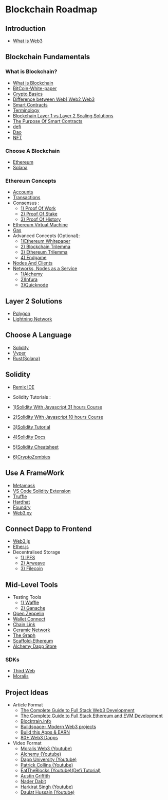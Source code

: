 # Blockchain Roadmap

## Introduction
- [What is Web3](https://www.freecodecamp.org/news/what-is-web3/)

## Blockchain Fundamentals

### What is Blockchain? 
- [What is Blockchain](https://www.investopedia.com/terms/b/blockchain.asp)
- [BitCoin-White-paper](https://bitcoin.org/bitcoin.pdf)
- [Crypto Basics](https://www.oswego.edu/cts/basics-about-cryptocurrency)
- [Difference between Web1,Web2,Web3](https://www.simplilearn.com/what-is-web-1-0-web-2-0-and-web-3-0-with-their-difference-article)
- [Smart Contracts](https://chain.link/education/smart-contracts)
- [Terminology](https://connect.comptia.org/content/articles/blockchain-terminology)
- [Blockchain Layer 1 vs.Layer 2 Scaling Solutions](https://www.gemini.com/cryptopedia/blockchain-layer-2-network-layer-1-network)
- [The Purpose Of Smart Contracts](https://www.youtube.com/watch?v=_JeRq7Gwj5Y&ab_channel=PatrickCollins)
- [defi](https://chain.link/education/defi)
- [Dao](https://betterprogramming.pub/what-is-a-dao-what-is-the-architecture-of-a-dao-how-to-build-a-dao-high-level-d096a97162cc?gi=3cdc842aa6b8)
- [NFT](https://www.youtube.com/watch?v=9yuHz6g_P50&ab_channel=PatrickCollins)


### Choose A Blockchain
- [Ethereum](https://ethereum.org/)
- [Solana](https://solana.com/)

### Ethereum Concepts
- [Accounts](https://ethereum.org/en/developers/docs/accounts/)
- [Transactions](https://ethereum.org/en/developers/docs/transactions)
- Consensus :
  - [1) Proof Of Work](https://www.investopedia.com/terms/p/proof-work.asp)
  - [2) Proof Of Stake](https://www.investopedia.com/terms/p/proof-stake-pos.asp)
  - [3) Proof Of History](https://medium.com/solana-labs/proof-of-history-a-clock-for-blockchain-cf47a61a9274)
- [Ethereum Virtual Machine](https://ethereum.org/en/developers/docs/evm/)
- [Gas](https://ethereum.org/en/developers/docs/gas/)
- Advanced Concepts (Optional):
  - [1)Ethereum Whitepaper](https://ethereum.org/en/whitepaper/)
  - [2) Blockchain Trilemma](https://www.gemini.com/cryptopedia/blockchain-trilemma-decentralization-scalability-definition)
  - [3) Ethereum Trilemma](https://ethereum.org/en/upgrades/vision)
  - [4) Endgame](https://vitalik.ca/general/2021/12/06/endgame.html)
- [Nodes And Clients](https://ethereum.org/en/developers/docs/nodes-and-clients/)
- [Networks, Nodes as a Service](https://ethereum.org/en/developers/docs/networks)
  - [1)Alchemy](https://www.alchemy.com/)
  - [2)Infura](https://infura.io/)
  - [3)Quicknode](https://www.quicknode.com/)

## Layer 2 Solutions
- [Polygon](https://wiki.polygon.technology/)
- [Lightning Network](http://lightning.network/docs/)

## Choose A Language
- [Solidity](https://docs.soliditylang.org/)
- [Vyper](https://vyper.readthedocs.io/en/stable/)
- [Rust(Solana)](https://docs.solana.com/developing/on-chain-programs/developing-rust)

## Solidity
- [Remix IDE](https://remix-project.org/)
- Solidity Tutorials :

- [1)Solidity With Javascript 31 hours Course](https://youtu.be/gyMwXuJrbJQ)
- [2)Solidity With Javascript 10 hours Course](https://youtu.be/cGQHXmCS94M) 
- [3)Solidity Tutorial](https://youtu.be/3g2WT2jms_k)
- [4)Solidity Docs](https://docs.soliditylang.org/en/v0.8.16/)
- [5)Solidity Cheatsheet](https://intellipaat.com/mediaFiles/2019/03/Solidity-Cheat-Sheet.jpg)
- [6)CryptoZombies](https://cryptozombies.io/)


## Use A FrameWork
- [Metamask](https://docs.metamask.io/guide/)
- [VS Code Solidity Extension](https://marketplace.visualstudio.com/items?itemName=JuanBlanco.solidity)
- [Truffle](https://trufflesuite.com/)
- [Hardhat](https://hardhat.org/docs)
- [Foundry](https://getfoundry.sh/)
- [Web3.py](https://web3py.readthedocs.io/)

## Connect Dapp to Frontend
- [Web3.js](https://web3js.readthedocs.io/en/v1.7.5/)
- [Ether.js](https://docs.ethers.io/v5/)
-  Decentralised Storage
   - [1) IPFS](https://docs.ipfs.tech/install/)
   - [2) Arweave](https://docs.arweave.org/info/) 
   - [3) Filecoin](https://docs.filecoin.io/)

## Mid-Level Tools
- Testing Tools
  - [1) Waffle](https://ethereum-waffle.readthedocs.io/en/latest/)   
  - [2) Ganache](https://trufflesuite.com/docs/ganache/) 
-  [Open Zeppelin](https://docs.openzeppelin.com/)
-  [Wallet Connect](https://docs.walletconnect.com/2.0/)
-  [Chain Link](https://docs.chain.link/)
-  [Ceramic Network](https://developers.ceramic.network/learn/welcome/)
-  [The Graph](https://thegraph.com/docs/en/)
-  [Scaffold-Ethereum](https://docs.scaffoldeth.io/scaffold-eth/)
-  [Alchemy Dapp Store](https://www.alchemy.com/dapps)
 
 ### SDKs
- [Third Web](https://portal.thirdweb.com/)
- [Moralis](https://docs.moralis.io/moralis-dapp/getting-started)

## Project Ideas
- Article Format
  - [The Complete Guide to Full Stack Web3 Development](https://dev.to/edge-and-node/the-complete-guide-to-full-stack-web3-development-4g74)
  - [The Complete Guide to Full Stack Ethereum and EVM Development](https://dev.to/dabit3/the-complete-guide-to-full-stack-ethereum-development-3j13) 
  - [Blocktrain.info](https://www.blocktrain.info/project)
  - [Buildspace- Modern Web3 projects](https://buildspace.so/builds)
  - [Build this Apps & EARN](https://www.pointer.gg/tutorials)
  - [80+ Web3 Dapps](https://www.theinsaneapp.com/2022/05/best-web3-projects.html)
- Video Format
  - [Moralis Web3 (Youtube)](https://www.youtube.com/c/MoralisWeb3)
  - [Alchemy (Youtube)](https://www.youtube.com/c/AlchemyPlatform) 
  - [Dapp University (Youtube)](https://www.youtube.com/channel/UCY0xL8V6NzzFcwzHCgB8orQ)
  - [Patrick Collins (Youtube)](https://www.youtube.com/c/patrickcollins)
  - [EatTheBlocks (Youtube)](https://www.youtube.com/@EatTheBlocks)[(Defi Tutorial)](https://youtu.be/z9FgWvUai28)
  - [Austin Griffith](https://www.youtube.com/channel/UC_HI2i2peo1A-STdG22GFsA)
  - [Nader Dabit](https://www.youtube.com/user/boyindasouth)
  - [Harkirat Singh (Youtube)](https://www.youtube.com/playlist?list=PLVKLWop9wWA82pZoyylZD2VF2c7MR8_5I)
  - [Daulat Hussain (Youtube)](https://www.youtube.com/@daulathussain/featured)
